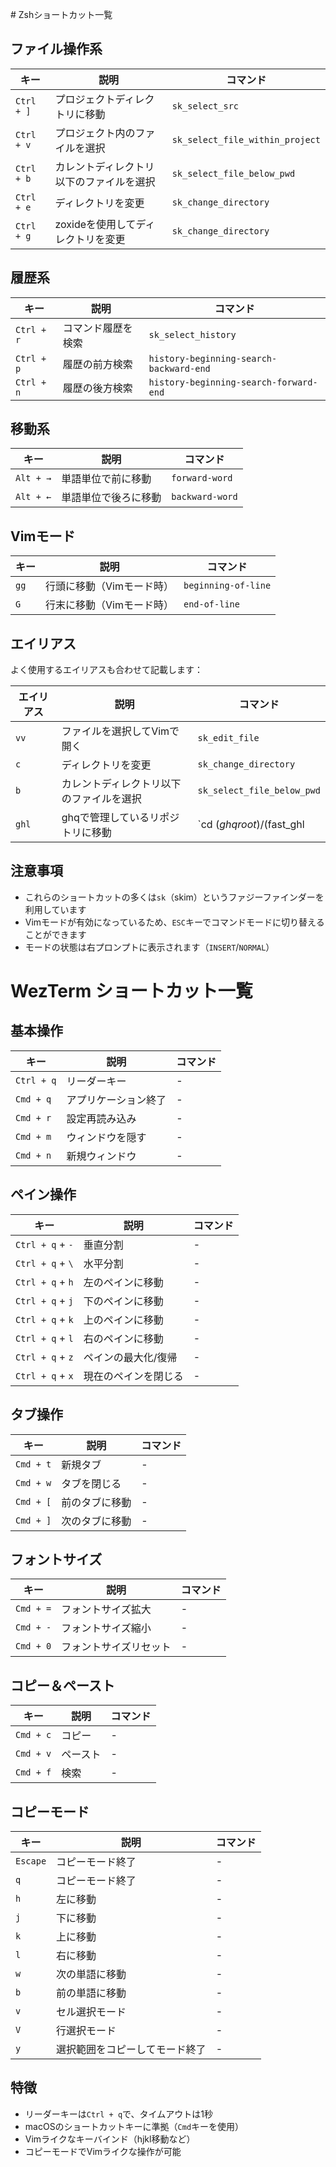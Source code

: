 <p></p><p></p># Zshショートカット一覧

## ファイル操作系

| キー | 説明 | コマンド |
|------|------|----------|
| `Ctrl + ]` | プロジェクトディレクトリに移動 | `sk_select_src` |
| `Ctrl + v` | プロジェクト内のファイルを選択 | `sk_select_file_within_project` |
| `Ctrl + b` | カレントディレクトリ以下のファイルを選択 | `sk_select_file_below_pwd` |
| `Ctrl + e` | ディレクトリを変更 | `sk_change_directory` |
| `Ctrl + g` | zoxideを使用してディレクトリを変更 | `sk_change_directory` |

## 履歴系

| キー | 説明 | コマンド |
|------|------|----------|
| `Ctrl + r` | コマンド履歴を検索 | `sk_select_history` |
| `Ctrl + p` | 履歴の前方検索 | `history-beginning-search-backward-end` |
| `Ctrl + n` | 履歴の後方検索 | `history-beginning-search-forward-end` |

## 移動系

| キー | 説明 | コマンド |
|------|------|----------|
| `Alt + →` | 単語単位で前に移動 | `forward-word` |
| `Alt + ←` | 単語単位で後ろに移動 | `backward-word` |

## Vimモード

| キー | 説明 | コマンド |
|------|------|----------|
| `gg` | 行頭に移動（Vimモード時） | `beginning-of-line` |
| `G` | 行末に移動（Vimモード時） | `end-of-line` |

## エイリアス

よく使用するエイリアスも合わせて記載します：

| エイリアス | 説明 | コマンド |
|------------|------|----------|
| `vv` | ファイルを選択してVimで開く | `sk_edit_file` |
| `c` | ディレクトリを変更 | `sk_change_directory` |
| `b` | カレントディレクトリ以下のファイルを選択 | `sk_select_file_below_pwd` |
| `ghl` | ghqで管理しているリポジトリに移動 | `cd $(ghq root)/$(fast_ghl | sk)` |

## 注意事項

- これらのショートカットの多くは`sk`（skim）というファジーファインダーを利用しています
- Vimモードが有効になっているため、`ESC`キーでコマンドモードに切り替えることができます
- モードの状態は右プロンプトに表示されます（`INSERT`/`NORMAL`）

# WezTerm ショートカット一覧

## 基本操作

| キー | 説明 | コマンド |
|------|------|----------|
| `Ctrl + q` | リーダーキー | - |
| `Cmd + q` | アプリケーション終了 | - |
| `Cmd + r` | 設定再読み込み | - |
| `Cmd + m` | ウィンドウを隠す | - |
| `Cmd + n` | 新規ウィンドウ | - |

## ペイン操作

| キー | 説明 | コマンド |
|------|------|----------|
| `Ctrl + q` + `-` | 垂直分割 | - |
| `Ctrl + q` + `\` | 水平分割 | - |
| `Ctrl + q` + `h` | 左のペインに移動 | - |
| `Ctrl + q` + `j` | 下のペインに移動 | - |
| `Ctrl + q` + `k` | 上のペインに移動 | - |
| `Ctrl + q` + `l` | 右のペインに移動 | - |
| `Ctrl + q` + `z` | ペインの最大化/復帰 | - |
| `Ctrl + q` + `x` | 現在のペインを閉じる | - |

## タブ操作

| キー | 説明 | コマンド |
|------|------|----------|
| `Cmd + t` | 新規タブ | - |
| `Cmd + w` | タブを閉じる | - |
| `Cmd + [` | 前のタブに移動 | - |
| `Cmd + ]` | 次のタブに移動 | - |

## フォントサイズ

| キー | 説明 | コマンド |
|------|------|----------|
| `Cmd + =` | フォントサイズ拡大 | - |
| `Cmd + -` | フォントサイズ縮小 | - |
| `Cmd + 0` | フォントサイズリセット | - |

## コピー＆ペースト

| キー | 説明 | コマンド |
|------|------|----------|
| `Cmd + c` | コピー | - |
| `Cmd + v` | ペースト | - |
| `Cmd + f` | 検索 | - |

## コピーモード

| キー | 説明 | コマンド |
|------|------|----------|
| `Escape` | コピーモード終了 | - |
| `q` | コピーモード終了 | - |
| `h` | 左に移動 | - |
| `j` | 下に移動 | - |
| `k` | 上に移動 | - |
| `l` | 右に移動 | - |
| `w` | 次の単語に移動 | - |
| `b` | 前の単語に移動 | - |
| `v` | セル選択モード | - |
| `V` | 行選択モード | - |
| `y` | 選択範囲をコピーしてモード終了 | - |

## 特徴
- リーダーキーは`Ctrl + q`で、タイムアウトは1秒
- macOSのショートカットキーに準拠（`Cmd`キーを使用）
- Vimライクなキーバインド（hjkl移動など）
- コピーモードでVimライクな操作が可能 